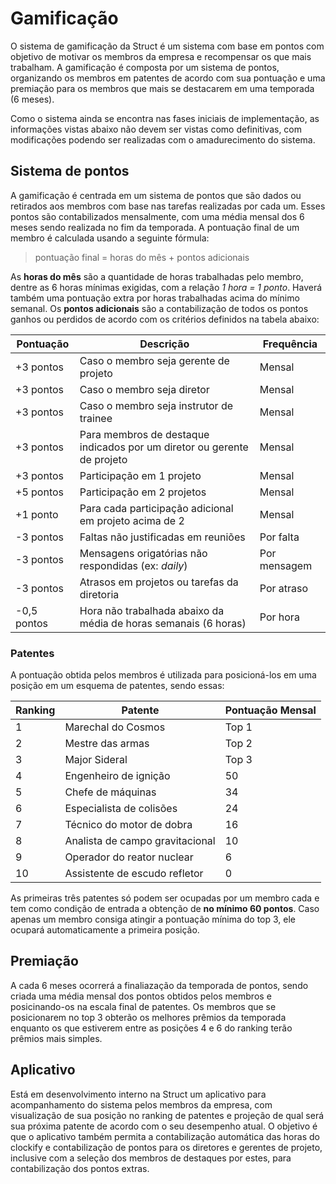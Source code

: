 # Gamificação
O sistema de gamificação da Struct é um sistema com base em pontos com objetivo de motivar os membros da empresa e recompensar os que mais trabalham. A gamificação é composta por um sistema de pontos, organizando os membros em patentes de acordo com sua pontuação e uma premiação para os membros que mais se destacarem em uma temporada \(6 meses\).

Como o sistema ainda se encontra nas fases iniciais de implementação, as informações vistas abaixo não devem ser vistas como definitivas, com modificações podendo ser realizadas com o amadurecimento do sistema.

## Sistema de pontos
A gamificação é centrada em um sistema de pontos que são dados ou retirados aos membros com base nas tarefas realizadas por cada um. Esses pontos são contabilizados mensalmente, com uma média mensal dos 6 meses sendo realizada no fim da temporada.
A pontuação final de um membro é calculada usando a seguinte fórmula:
> pontuação final = horas do mês + pontos adicionais

As **horas do mês** são a quantidade de horas trabalhadas pelo membro, dentre as 6 horas mínimas exigidas, com a relação *1 hora = 1 ponto*. Haverá também uma pontuação extra por horas trabalhadas acima do mínimo semanal.
Os **pontos adicionais** são a contabilização de todos os pontos ganhos ou perdidos de acordo com os critérios definidos na tabela abaixo:

Pontuação | Descrição | Frequência
------------ | ------------- | -------------
+3 pontos | Caso o membro seja gerente de projeto | Mensal
+3 pontos | Caso o membro seja diretor | Mensal
+3 pontos | Caso o membro seja instrutor de trainee | Mensal
+3 pontos | Para membros de destaque indicados por um diretor ou gerente de projeto | Mensal
+3 pontos | Participação em 1 projeto | Mensal
+5 pontos | Participação em 2 projetos | Mensal
+1 ponto | Para cada participação adicional em projeto acima de 2 | Mensal
-3 pontos | Faltas não justificadas em reuniões | Por falta
-3 pontos | Mensagens origatórias não respondidas \(ex: *daily*\) | Por mensagem
-3 pontos | Atrasos em projetos ou tarefas da diretoria | Por atraso
-0,5 pontos | Hora não trabalhada abaixo da média de horas semanais \(6 horas\) | Por hora

### Patentes
A pontuação obtida pelos membros é utilizada para posicioná-los em uma posição em um esquema de patentes, sendo essas:

Ranking | Patente | Pontuação Mensal
------------ | ------------- | -------------
1 | Marechal do Cosmos | Top 1
2 | Mestre das armas | Top 2
3 | Major Sideral | Top 3
4 | Engenheiro de ignição | 50
5 | Chefe de máquinas | 34
6 | Especialista de colisões | 24
7 | Técnico do motor de dobra | 16
8 | Analista de campo gravitacional | 10
9 | Operador do reator nuclear | 6
10 | Assistente de escudo refletor | 0

As primeiras três patentes só podem ser ocupadas por um membro cada e tem como condição de entrada a obtenção de **no mínimo 60 pontos**. Caso apenas um membro consiga atingir a pontuação mínima do top 3, ele ocupará automaticamente a primeira posição.

## Premiação
A cada 6 meses ocorrerá a finaliazação da temporada de pontos, sendo criada uma média mensal dos pontos obtidos pelos membros e posicinando-os na escala final de patentes.
Os membros que se posicionarem no top 3 obterão os melhores prêmios da temporada enquanto os que estiverem entre as posições 4 e 6 do ranking terão prêmios mais simples.

## Aplicativo
Está em desenvolvimento interno na Struct um aplicativo para acompanhamento do sistema pelos membros da empresa, com visualização de sua posição no ranking de patentes e projeção de qual será sua próxima patente de acordo com o seu desempenho atual. O objetivo é que o aplicativo também permita a contabilização automática das horas do clockify e contabilização de pontos para os diretores e gerentes de projeto, inclusive com a seleção dos membros de destaques por estes, para contabilização dos pontos extras.
